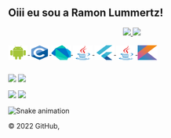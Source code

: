 ## Oiii eu sou a Ramon Lummertz!
<div align="center">
  <a href="https://github.com/ramonsl">
  <img height="180em" src="https://github-readme-stats.vercel.app/api?username=ramonsl&show_icons=true&theme=dracula&include_all_commits=true&count_private=true"/>
  <img height="180em" src="https://github-readme-stats.vercel.app/api/top-langs/?username=ramonsl&layout=compact&langs_count=7&theme=dracula"/>
</div>
<div style="display: inline_block"><br>
  <img align="center" alt="Ramon-Android" height="30" width="40" src="https://github.com/devicons/devicon/blob/master/icons/android/android-original.svg">
  <img align="center" alt="Ramon-C" height="30" width="40" src="https://github.com/devicons/devicon/blob/master/icons/c/c-original.svg">
  <img align="center" alt="Ramon-Dart" height="30" width="40" src="https://github.com/devicons/devicon/blob/master/icons/dart/dart-original.svg">
  <img align="center" alt="Ramon-Dart" height="30" width="40" src="https://raw.githubusercontent.com/devicons/devicon/master/icons/Java/java-original.svg">
  <img align="center" alt="Ramon-flutter" height="30" width="40" src="https://github.com/devicons/devicon/blob/master/icons/flutter/flutter-original.svg">
  <img align="center" alt="Ramon-Java" height="30" width="40" src="https://github.com/devicons/devicon/blob/master/icons/java/java-original.svg">
  <img align="center" alt="Ramon-Kotlin" height="30" width="40" src="https://github.com/devicons/devicon/blob/master/icons/kotlin/kotlin-original.svg">
 </div>
  
  ##
 
<div> 
  <a href="https://www.youtube.com/channel/UC_-uuuZbY0AAt9CViNzvc-Q" target="_blank"><img src="https://img.shields.io/badge/YouTube-FF0000?style=for-the-badge&logo=youtube&logoColor=white" target="_blank"></a>
  <a href="https://instagram.com/ramonsl" target="_blank"><img src="https://img.shields.io/badge/-Instagram-%23E4405F?style=for-the-badge&logo=instagram&logoColor=white" target="_blank"></a>

  <a href = "mailto:ramonsl@gmail.com"><img src="https://img.shields.io/badge/-Gmail-%23333?style=for-the-badge&logo=gmail&logoColor=white" target="_blank"></a>
  <a href="https://www.linkedin.com/in/ramon-limmertz" target="_blank"><img src="https://img.shields.io/badge/-LinkedIn-%230077B5?style=for-the-badge&logo=linkedin&logoColor=white" target="_blank"></a> 
 
  ![Snake animation](https://github.com/ramonsl/ramonsl/blob/output/github-contribution-grid-snake.svg)
 
</div>
© 2022 GitHub,
